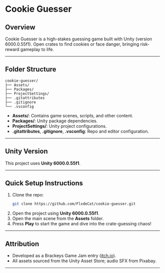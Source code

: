 # Cookie Guesser

## Overview
Cookie Guesser is a high-stakes guessing game built with Unity (version 6000.0.55f1). Open crates to find cookies or face danger, bringing risk-reward gameplay to life.

---

## Folder Structure
```
cookie-guesser/
├── Assets/
├── Packages/
├── ProjectSettings/
├── .gitattributes
├── .gitignore
└── .vsconfig
```

- **Assets/**: Contains game scenes, scripts, and other content.
- **Packages/**: Unity package dependencies.
- **ProjectSettings/**: Unity project configurations.
- **.gitattributes**, **.gitignore**, **.vsconfig**: Repo and editor configuration.

---

## Unity Version
This project uses **Unity 6000.0.55f1**.

---

## Quick Setup Instructions
1. Clone the repo:
   ```bash
   git clone https://github.com/FlxdeCat/cookie-guesser.git
   ```
2. Open the project using **Unity 6000.0.55f1**.
3. Open the main scene from the **Assets** folder.
4. Press **Play** to start the game and dive into the crate-guessing chaos!

---

## Attribution
- Developed as a Brackeys Game Jam entry ([itch.io](https://itch.io/jam/brackeys-14/rate/3848236)).
- All assets sourced from the Unity Asset Store; audio SFX from Pixabay.

---
